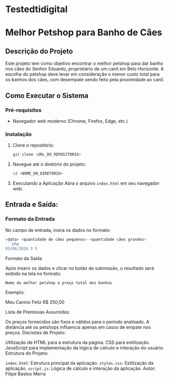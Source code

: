 # Testedtidigital
# Melhor Petshop para Banho de Cães

## Descrição do Projeto
Este projeto tem como objetivo encontrar o melhor petshop para dar banho nos cães do Senhor Eduardo, proprietário de um canil em Belo Horizonte. A escolha do petshop deve levar em consideração o menor custo total para os banhos dos cães, com desempate sendo feito pela proximidade ao canil.

## Como Executar o Sistema

### Pré-requisitos
- Navegador web moderno (Chrome, Firefox, Edge, etc.)

### Instalação

1. Clone o repositório:
   ```bash
   git clone <URL_DO_REPOSITORIO>

2. Navegue até o diretório do projeto:
   ```bash
   cd <NOME_DO_DIRETORIO>
   
1. Executando a Aplicação
Abra o arquivo `index.html` em seu navegador web.

## Entrada e Saída:

### Formato da Entrada
No campo de entrada, insira os dados no formato:

```php
<data> <quantidade de cães pequenos> <quantidade cães grandes>
```php
03/08/2018 3 5
```

Formato da Saída

Após inserir os dados e clicar no botão de submissão, o resultado será exibido na tela no formato:

```arduino
Nome do melhor petshop e preço total dos banhos
```

Exemplo:


Meu Canino Feliz R$ 250,00


Lista de Premissas Assumidas:

Os preços fornecidos são fixos e válidos para o período analisado.
A distância até os petshops influencia apenas em casos de empate nos preços.
Decisões de Projeto:

Utilização de HTML para a estrutura da página.
CSS para estilização.
JavaScript para implementação da lógica de cálculo e interação do usuário.
Estrutura do Projeto:

`index.html`: Estrutura principal da aplicação.
`styles.css`: Estilização da aplicação.
`script.js`: Lógica de cálculo e interação da aplicação.
Autor:
Filipe Bastos Marra 
```
```
